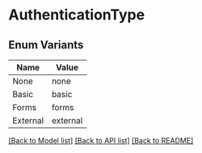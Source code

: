 # AuthenticationType

## Enum Variants

| Name | Value |
|---- | -----|
| None | none |
| Basic | basic |
| Forms | forms |
| External | external |


[[Back to Model list]](../README.md#documentation-for-models) [[Back to API list]](../README.md#documentation-for-api-endpoints) [[Back to README]](../README.md)


